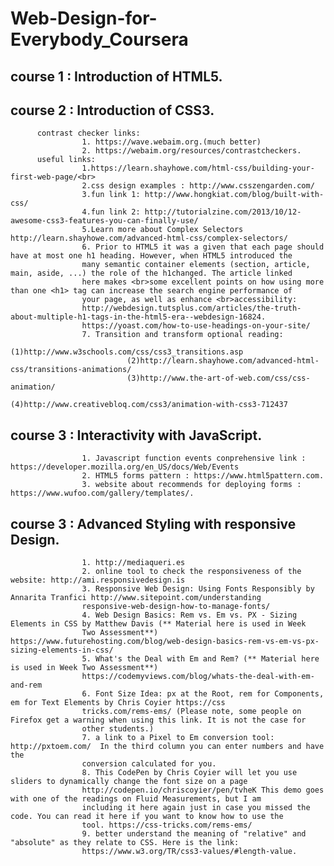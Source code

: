 # Web-Design-for-Everybody_Coursera
## course 1 : Introduction of HTML5.<br>
## course 2 : Introduction of CSS3. <br> 
          contrast checker links:
                    1. https://wave.webaim.org.(much better)
                    2. https://webaim.org/resources/contrastcheckers.
          useful links: 
                    1.https://learn.shayhowe.com/html-css/building-your-first-web-page/<br>
                    2.css design examples : http://www.csszengarden.com/
                    3.fun link 1: http://www.hongkiat.com/blog/built-with-css/
                    4.fun link 2: http://tutorialzine.com/2013/10/12-awesome-css3-features-you-can-finally-use/
                    5.Learn more about Complex Selectors http://learn.shayhowe.com/advanced-html-css/complex-selectors/
                    6. Prior to HTML5 it was a given that each page should have at most one h1 heading. However, when HTML5 introduced the
                    many semantic container elements (section, article, main, aside, ...) the role of the h1changed. The article linked 
                    here makes <br>some excellent points on how using more than one <h1> tag can increase the search engine performance of 
                    your page, as well as enhance <br>accessibility: 
                    http://webdesign.tutsplus.com/articles/the-truth-about-multiple-h1-tags-in-the-html5-era--webdesign-16824.
                    https://yoast.com/how-to-use-headings-on-your-site/
                    7. Transition and transform optional reading:
                              (1)http://www.w3schools.com/css/css3_transitions.asp
                              (2)http://learn.shayhowe.com/advanced-html-css/transitions-animations/
                              (3)http://www.the-art-of-web.com/css/css-animation/
                              (4)http://www.creativebloq.com/css3/animation-with-css3-712437
## course 3 :  Interactivity with JavaScript. <br>                             
                    1. Javascript function events conprehensive link : https://developer.mozilla.org/en_US/docs/Web/Events 
                    2. HTML5 forms pattern : https://www.html5pattern.com.
                    3. website about recommends for deploying forms : https://www.wufoo.com/gallery/templates/.
## course 3 :  Advanced Styling with responsive Design. <br>  
                    1. http://mediaqueri.es
                    2. online tool to check the responsiveness of the website: http://ami.responsivedesign.is
                    3. Responsive Web Design: Using Fonts Responsibly by Annarita Tranfici http://www.sitepoint.com/understanding
                    responsive-web-design-how-to-manage-fonts/
                    4. Web Design Basics: Rem vs. Em vs. PX - Sizing Elements in CSS by Matthew Davis (** Material here is used in Week
                    Two Assessment**) https://www.futurehosting.com/blog/web-design-basics-rem-vs-em-vs-px-sizing-elements-in-css/
                    5. What's the Deal with Em and Rem? (** Material here is used in Week Two Assessment**)
                    https://codemyviews.com/blog/whats-the-deal-with-em-and-rem
                    6. Font Size Idea: px at the Root, rem for Components, em for Text Elements by Chris Coyier https://css
                    tricks.com/rems-ems/ (Please note, some people on Firefox get a warning when using this link. It is not the case for
                    other students.)
                    7. a link to a Pixel to Em conversion tool: http://pxtoem.com/  In the third column you can enter numbers and have the
                    conversion calculated for you.
                    8. This CodePen by Chris Coyier will let you use sliders to dynamically change the font size on a page 
                    http://codepen.io/chriscoyier/pen/tvheK This demo goes with one of the readings on Fluid Measurements, but I am 
                    including it here again just in case you missed the code. You can read it here if you want to know how to use the 
                    tool. https://css-tricks.com/rems-ems/
                    9. better understand the meaning of "relative" and "absolute" as they relate to CSS. Here is the link: 
                    https://www.w3.org/TR/css3-values/#length-value. 
                    
                    
                    
